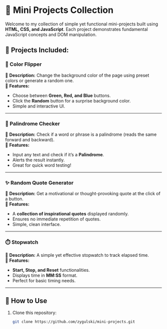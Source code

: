 # 🚀 Mini Projects Collection

Welcome to my collection of simple yet functional mini-projects built using **HTML, CSS, and JavaScript**. Each project demonstrates fundamental JavaScript concepts and DOM manipulation. 

## 🌟 Projects Included:

### 🎨 Color Flipper
🔹 **Description:** Change the background color of the page using preset colors or generate a random one.  
🔹 **Features:**
- Choose between **Green, Red, and Blue** buttons.
- Click the **Random** button for a surprise background color.
- Simple and interactive UI.
 

---

### 🔁 Palindrome Checker
🔹 **Description:** Check if a word or phrase is a palindrome (reads the same forward and backward).  
🔹 **Features:**
- Input any text and check if it’s a **Palindrome**.
- Alerts the result instantly.
- Great for quick word testing!
 

---

### ✨ Random Quote Generator
🔹 **Description:** Get a motivational or thought-provoking quote at the click of a button.  
🔹 **Features:**
- A **collection of inspirational quotes** displayed randomly.
- Ensures no immediate repetition of quotes.
- Simple, clean interface.
 

---

### ⏱️ Stopwatch
🔹 **Description:** A simple yet effective stopwatch to track elapsed time.  
🔹 **Features:**
- **Start, Stop, and Reset** functionalities.
- Displays time in **MM:SS** format.
- Perfect for basic timing needs.


---
## 📂 How to Use
1. Clone this repository:  
   ```bash
   git clone https://github.com/zygulski/mini-projects.git
